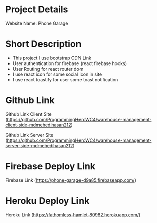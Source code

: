 # Project Details

Website Name: Phone Garage

# Short Description

* This project I use bootstrap CDN Link
* User authentication for firebase (react firebase hooks)
* User Routing for react router dom
* I use react icon for some social icon in site
* I use react toastify for user some toast notification


# Github Link

Github Link Client Site (https://github.com/ProgrammingHeroWC4/warehouse-management-client-side-mdmehedihasan212)

Github Link Server Site (https://github.com/ProgrammingHeroWC4/warehouse-management-server-side-mdmehedihasan212)

# Firebase Deploy Link

Firebase Link (https://phone-garage-d9a85.firebaseapp.com/)

# Heroku Deploy Link

Heroku Link (https://fathomless-hamlet-80982.herokuapp.com/)